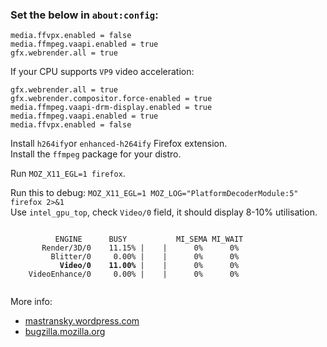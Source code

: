 ### Set the below in `about:config`:

```
media.ffvpx.enabled = false
media.ffmpeg.vaapi.enabled = true
gfx.webrender.all = true
```

If your CPU supports `VP9` video acceleration:
```
gfx.webrender.all = true
gfx.webrender.compositor.force-enabled = true
media.ffmpeg.vaapi-drm-display.enabled = true
media.ffmpeg.vaapi.enabled = true
media.ffvpx.enabled = false
```

Install `h264ify`or `enhanced-h264ify` Firefox extension.  
Install the `ffmpeg` package for your distro.  

Run `MOZ_X11_EGL=1 firefox`.  

Run this to debug: `MOZ_X11_EGL=1 MOZ_LOG="PlatformDecoderModule:5" firefox 2>&1`  
Use `intel_gpu_top`, check `Video/0` field, it should display 8-10% utilisation.  
<pre><code>
          ENGINE      BUSY           MI_SEMA MI_WAIT
       Render/3D/0    11.15% |    |      0%      0%
         Blitter/0     0.00% |    |      0%      0%
           <b>Video/0    11.00%</b> |    |      0%      0%
    VideoEnhance/0     0.00% |    |      0%      0%      
  </pre></code>

More info:  
- [mastransky.wordpress.com](https://mastransky.wordpress.com/2020/09/29/firefox-81-on-fedora-with-va-api-webrtc-and-x11/)  
- [bugzilla.mozilla.org](https://bugzilla.mozilla.org/show_bug.cgi?id=1619523)  
